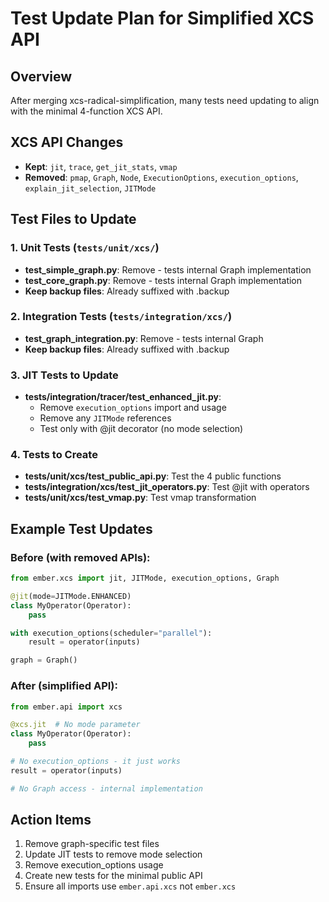 # Test Update Plan for Simplified XCS API

## Overview
After merging xcs-radical-simplification, many tests need updating to align with the minimal 4-function XCS API.

## XCS API Changes
- **Kept**: `jit`, `trace`, `get_jit_stats`, `vmap`
- **Removed**: `pmap`, `Graph`, `Node`, `ExecutionOptions`, `execution_options`, `explain_jit_selection`, `JITMode`

## Test Files to Update

### 1. Unit Tests (`tests/unit/xcs/`)
- **test_simple_graph.py**: Remove - tests internal Graph implementation
- **test_core_graph.py**: Remove - tests internal Graph implementation  
- **Keep backup files**: Already suffixed with .backup

### 2. Integration Tests (`tests/integration/xcs/`)
- **test_graph_integration.py**: Remove - tests internal Graph
- **Keep backup files**: Already suffixed with .backup

### 3. JIT Tests to Update
- **tests/integration/tracer/test_enhanced_jit.py**:
  - Remove `execution_options` import and usage
  - Remove any `JITMode` references
  - Test only with @jit decorator (no mode selection)

### 4. Tests to Create
- **tests/unit/xcs/test_public_api.py**: Test the 4 public functions
- **tests/integration/xcs/test_jit_operators.py**: Test @jit with operators
- **tests/unit/xcs/test_vmap.py**: Test vmap transformation

## Example Test Updates

### Before (with removed APIs):
```python
from ember.xcs import jit, JITMode, execution_options, Graph

@jit(mode=JITMode.ENHANCED)
class MyOperator(Operator):
    pass

with execution_options(scheduler="parallel"):
    result = operator(inputs)

graph = Graph()
```

### After (simplified API):
```python
from ember.api import xcs

@xcs.jit  # No mode parameter
class MyOperator(Operator):
    pass

# No execution_options - it just works
result = operator(inputs)

# No Graph access - internal implementation
```

## Action Items

1. Remove graph-specific test files
2. Update JIT tests to remove mode selection
3. Remove execution_options usage
4. Create new tests for the minimal public API
5. Ensure all imports use `ember.api.xcs` not `ember.xcs`